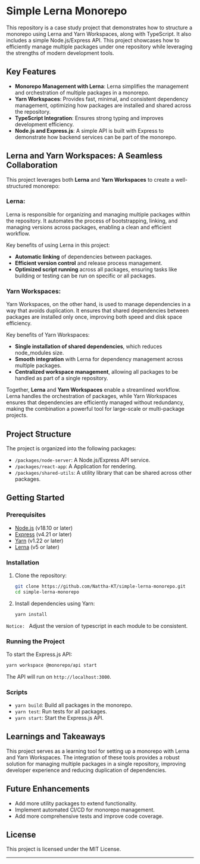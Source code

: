 
# Simple Lerna Monorepo

This repository is a case study project that demonstrates how to structure a monorepo using Lerna and Yarn Workspaces, along with TypeScript. It also includes a simple Node.js/Express API. This project showcases how to efficiently manage multiple packages under one repository while leveraging the strengths of modern development tools.

## Key Features

- **Monorepo Management with Lerna**: Lerna simplifies the management and orchestration of multiple packages in a monorepo.
- **Yarn Workspaces**: Provides fast, minimal, and consistent dependency management, optimizing how packages are installed and shared across the repository.
- **TypeScript Integration**: Ensures strong typing and improves development efficiency.
- **Node.js and Express.js**: A simple API is built with Express to demonstrate how backend services can be part of the monorepo.

## Lerna and Yarn Workspaces: A Seamless Collaboration

This project leverages both **Lerna** and **Yarn Workspaces** to create a well-structured monorepo:

### **Lerna**:
Lerna is responsible for organizing and managing multiple packages within the repository. It automates the process of bootstrapping, linking, and managing versions across packages, enabling a clean and efficient workflow.

Key benefits of using Lerna in this project:
- **Automatic linking** of dependencies between packages.
- **Efficient version control** and release process management.
- **Optimized script running** across all packages, ensuring tasks like building or testing can be run on specific or all packages.

### **Yarn Workspaces**:
Yarn Workspaces, on the other hand, is used to manage dependencies in a way that avoids duplication. It ensures that shared dependencies between packages are installed only once, improving both speed and disk space efficiency.

Key benefits of Yarn Workspaces:
- **Single installation of shared dependencies**, which reduces node_modules size.
- **Smooth integration** with Lerna for dependency management across multiple packages.
- **Centralized workspace management**, allowing all packages to be handled as part of a single repository.

Together, **Lerna** and **Yarn Workspaces** enable a streamlined workflow. Lerna handles the orchestration of packages, while Yarn Workspaces ensures that dependencies are efficiently managed without redundancy, making the combination a powerful tool for large-scale or multi-package projects.

## Project Structure

The project is organized into the following packages:

- `/packages/node-server`: A Node.js/Express API service.
- `/packages/react-app`: A Application for rendering.
- `/packages/shared-utils`: A utility library that can be shared across other packages.

## Getting Started

### Prerequisites

- [Node.js](https://nodejs.org/) (v18.10 or later)
- [Express](https://expressjs.com/) (v4.21 or later)
- [Yarn](https://yarnpkg.com/) (v1.22 or later)
- [Lerna](https://lerna.js.org/) (v5 or later)

### Installation

1. Clone the repository:

   ```bash
   git clone https://github.com/Nattha-KT/simple-lerna-monorepo.git
   cd simple-lerna-monorepo
   ```

2. Install dependencies using Yarn:

   ```bash
   yarn install
   ```
`Notice: ` Adjust the version of typescript in each module to be consistent.


### Running the Project

To start the Express.js API:

```bash
yarn workspace @monorepo/api start
```

The API will run on `http://localhost:3000`.

### Scripts

- `yarn build`: Build all packages in the monorepo.
- `yarn test`: Run tests for all packages.
- `yarn start`: Start the Express.js API.

## Learnings and Takeaways

This project serves as a learning tool for setting up a monorepo with Lerna and Yarn Workspaces. The integration of these tools provides a robust solution for managing multiple packages in a single repository, improving developer experience and reducing duplication of dependencies.

## Future Enhancements

- Add more utility packages to extend functionality.
- Implement automated CI/CD for monorepo management.
- Add more comprehensive tests and improve code coverage.

## License

This project is licensed under the MIT License.

---
